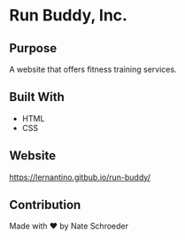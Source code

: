# Run Buddy, Inc.

## Purpose
A website that offers fitness training services.

## Built With
* HTML
* CSS

## Website
https://lernantino.gitbub.io/run-buddy/

## Contribution
Made with ❤️ by Nate Schroeder

